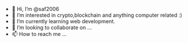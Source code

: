 - 👋 Hi, I’m @saf2006
- 👀 I’m interested in crypto,blockchain and anything computer related :)
- 🌱 I’m currently learning web development.
- 💞️ I’m looking to collaborate on ...
- 📫 How to reach me ...

<!---
saf2006/saf2006 is a ✨ special ✨ repository because its `README.md` (this file) appears on your GitHub profile.
You can click the Preview link to take a look at your changes.
--->
